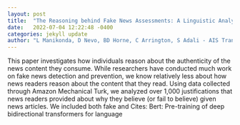 ```yaml
---
layout: post
title:  "The Reasoning behind Fake News Assessments: A Linguistic Analysis"
date:   2022-07-04 12:22:48 -0400
categories: jekyll update
author: "L Manikonda, D Nevo, BD Horne, C Arrington, S Adali - AIS Transactions on Human , 2022"
---
```

This paper investigates how individuals reason about the authenticity of the news content they consume. While researchers have conducted much work on fake news detection and prevention, we know relatively less about how news readers reason about the content that they read. Using data collected through Amazon Mechanical Turk, we analyzed over 1,000 justifications that news readers provided about why they believe (or fail to believe) given news articles. We included both fake and 
Cites: Bert: Pre-training of deep bidirectional transformers for language